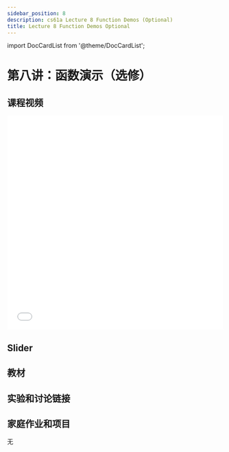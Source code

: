 ```yaml
---
sidebar_position: 8
description: cs61a Lecture 8 Function Demos (Optional)
title: Lecture 8 Function Demos Optional
---
```


import DocCardList from '@theme/DocCardList';

# 第八讲：函数演示（选修）
## 课程视频

<iframe src="//player.bilibili.com/player.html?aid=277746636&bvid=BV17c411f78k&cid=1311465503&p=1&high_quality=1&danmaku=0" scrolling="no" border="0" frameborder="no" framespacing="0" allowfullscreen="true" allowfullscreen="allowfullscreen" width="100%" height="500" scrolling="no" frameborder="0" sandbox="allow-top-navigation allow-same-origin allow-forms allow-scripts"> </iframe>

## Slider

## 教材


## 实验和讨论链接


## 家庭作业和项目
无

<DocCardList />

